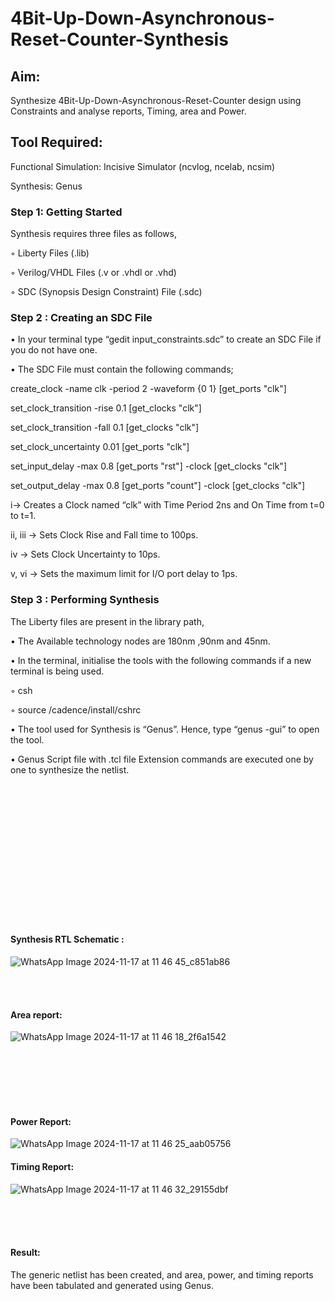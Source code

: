 # 4Bit-Up-Down-Asynchronous-Reset-Counter-Synthesis

## Aim:

Synthesize 4Bit-Up-Down-Asynchronous-Reset-Counter design using Constraints and analyse reports, Timing, area and Power.

## Tool Required:

Functional Simulation: Incisive Simulator (ncvlog, ncelab, ncsim)

Synthesis: Genus

### Step 1: Getting Started

Synthesis requires three files as follows,

◦ Liberty Files (.lib)

◦ Verilog/VHDL Files (.v or .vhdl or .vhd)

◦ SDC (Synopsis Design Constraint) File (.sdc)

 ### Step 2 : Creating an SDC File

•	In your terminal type “gedit input_constraints.sdc” to create an SDC File if you do not have one.

•	The SDC File must contain the following commands;

create_clock -name clk -period 2 -waveform {0 1} [get_ports "clk"]

set_clock_transition -rise 0.1 [get_clocks "clk"]

set_clock_transition -fall 0.1 [get_clocks "clk"]

set_clock_uncertainty 0.01 [get_ports "clk"]

set_input_delay -max 0.8 [get_ports "rst"] -clock [get_clocks "clk"]

set_output_delay -max 0.8 [get_ports "count"] -clock [get_clocks "clk"]

i→ Creates a Clock named “clk” with Time Period 2ns and On Time from t=0 to t=1.

ii, iii → Sets Clock Rise and Fall time to 100ps.

iv → Sets Clock Uncertainty to 10ps.

v, vi → Sets the maximum limit for I/O port delay to 1ps.

### Step 3 : Performing Synthesis

The Liberty files are present in the library path,

• The Available technology nodes are 180nm ,90nm and 45nm.

• In the terminal, initialise the tools with the following commands if a new terminal is being
used.

◦ csh

◦ source /cadence/install/cshrc

• The tool used for Synthesis is “Genus”. Hence, type “genus -gui” to open the tool.

• Genus Script file with .tcl file Extension commands are executed one by one to synthesize the netlist.

<br>
<br>
<br>
<br>
<br>
<br>
<br>
<br>
<br>
<br>
<br>
<br>
<br>


#### Synthesis RTL Schematic :

![WhatsApp Image 2024-11-17 at 11 46 45_c851ab86](https://github.com/user-attachments/assets/92ccbb5c-0612-4c0f-b4d1-46995a4f2562)

<br>
<br>

#### Area report:

![WhatsApp Image 2024-11-17 at 11 46 18_2f6a1542](https://github.com/user-attachments/assets/a426ca7a-9949-4a81-9e94-f8566445d5c9)

<br>
<br>
<br>
<br>
<br>

#### Power Report:

![WhatsApp Image 2024-11-17 at 11 46 25_aab05756](https://github.com/user-attachments/assets/1f5a0283-eb13-44a0-be74-dc2632242c00)

#### Timing Report: 

![WhatsApp Image 2024-11-17 at 11 46 32_29155dbf](https://github.com/user-attachments/assets/cc084f9b-c7af-4aaf-960f-6929fecf4cb9)

<br>
<br>
<br>

#### Result: 

The generic netlist has been created, and area, power, and timing reports have been tabulated and generated using Genus.





